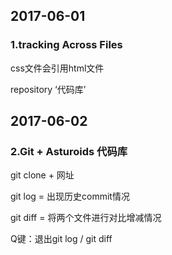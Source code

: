 ## 2017-06-01
### 1.tracking Across Files
css文件会引用html文件

repository ‘代码库’
## 2017-06-02
### 2.Git + Asturoids 代码库
git clone + 网址

git log = 出现历史commit情况

git diff = 将两个文件进行对比增减情况

Q键：退出git log / git diff
